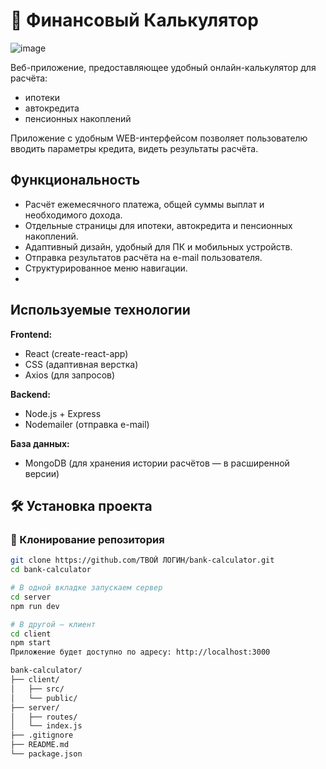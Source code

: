 # 💼 Финансовый Калькулятор
![image](https://github.com/user-attachments/assets/761901f7-258b-4698-b360-aa5c50d7f417)

Веб-приложение, предоставляющее удобный онлайн-калькулятор для расчёта:
-  ипотеки  
-  автокредита  
-  пенсионных накоплений  

Приложение с удобным WEB-интерфейсом позволяет пользователю вводить параметры кредита, видеть результаты расчёта.

## Функциональность
- Расчёт ежемесячного платежа, общей суммы выплат и необходимого дохода.
- Отдельные страницы для ипотеки, автокредита и пенсионных накоплений.
- Адаптивный дизайн, удобный для ПК и мобильных устройств.
- Отправка результатов расчёта на e-mail пользователя.
- Структурированное меню навигации.
- 
## Используемые технологии
**Frontend:**
- React (create-react-app)
- CSS (адаптивная верстка)
- Axios (для запросов)

**Backend:**
- Node.js + Express
- Nodemailer (отправка e-mail)

**База данных:**
- MongoDB (для хранения истории расчётов — в расширенной версии)


## 🛠 Установка проекта

### 🔽 Клонирование репозитория

```bash
git clone https://github.com/ТВОЙ ЛОГИН/bank-calculator.git
cd bank-calculator

# В одной вкладке запускаем сервер
cd server
npm run dev

# В другой — клиент
cd client
npm start
Приложение будет доступно по адресу: http://localhost:3000

bank-calculator/
├── client/          
│   ├── src/
│   └── public/
├── server/         
│   ├── routes/
│   └── index.js
├── .gitignore
├── README.md
└── package.json

